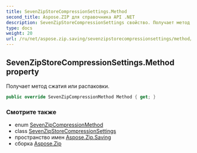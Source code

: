 ```yaml
---
title: SevenZipStoreCompressionSettings.Method
second_title: Aspose.ZIP для справочника API .NET
description: SevenZipStoreCompressionSettings свойство. Получает метод сжатия или распаковки.
type: docs
weight: 20
url: /ru/net/aspose.zip.saving/sevenzipstorecompressionsettings/method/
---
```

## SevenZipStoreCompressionSettings.Method property

Получает метод сжатия или распаковки.

```csharp
public override SevenZipCompressionMethod Method { get; }
```

### Смотрите также

* enum [SevenZipCompressionMethod](../../sevenzipcompressionmethod/)
* class [SevenZipStoreCompressionSettings](../)
* пространство имен [Aspose.Zip.Saving](../../sevenzipstorecompressionsettings/)
* сборка [Aspose.Zip](../../../)


